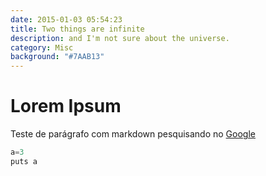 ```yaml
---
date: 2015-01-03 05:54:23
title: Two things are infinite
description: and I'm not sure about the universe.
category: Misc
background: "#7AAB13"
---
```


# Lorem Ipsum

Teste de parágrafo com markdown pesquisando no [Google](https://google.com)


```javascript
a=3
puts a
```


